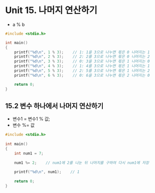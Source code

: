 # Unit 15. 나머지 연산하기

- a % b
```c
#include <stdio.h>

int main()
{
    printf("%d\n", 1 % 3);    // 1: 1을 3으로 나누면 몫은 0 나머지는 1
    printf("%d\n", 2 % 3);    // 2: 2를 3으로 나누면 몫은 0 나머지는 2
    printf("%d\n", 3 % 3);    // 0: 3을 3으로 나누면 몫은 1 나머지는 0
    printf("%d\n", 4 % 3);    // 1: 4를 3으로 나누면 몫은 1 나머지는 1
    printf("%d\n", 5 % 3);    // 2: 5를 3으로 나누면 몫은 1 나머지는 2
    printf("%d\n", 6 % 3);    // 0: 6을 3으로 나누면 몫은 2 나머지는 0

    return 0;
}
```
## 15.2 변수 하나에서 나머지 연산하기
- 변수1 = 변수1 % 값;
- 변수 %= 값
```c
#include <stdio.h>
 
int main()
{
    int num1 = 7;
 
    num1 %= 2;    // num1에 2를 나눈 뒤 나머지를 구하여 다시 num1에 저장
 
    printf("%d\n", num1);    // 1
 
    return 0;
}
```









